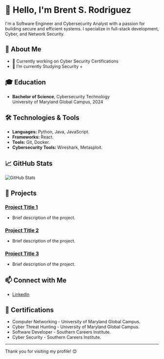 # 👋 Hello, I'm Brent S. Rodriguez

I'm a Software Engineer and Cybersecurity Analyst with a passion for building secure and efficient systems. I specialize in full-stack development, Cyber, and Network Security.


## 💼 About Me

- 🔭 Currently working on Cyber Security Certifications
- 🌱 I’m currently Studying Security +
<!-- - 👯 I’m looking to collaborate on [Type of Projects] -->
<!-- - 📫 How to reach me: [your.email@example.com] -->
<!-- - ⚡ Fun fact: [A fun or interesting fact about you] -->



## 🎓 Education

- **Bachelor of Science**, Cybersecurity Technology  
  University of Maryland Global Campus, 2024



## 🛠️ Technologies & Tools

- **Languages:** Python, Java, JavaScript.
- **Frameworks:** React.
- **Tools:** Git, Docker.
- **Cybersecurity Tools:** Wireshark, Metasploit.



## 📈 GitHub Stats

![GitHub Stats](https://github-readme-stats.vercel.app/api?username=brent-rodriguez&show_icons=true&theme=radical)



## 📂 Projects

### [Project Title 1](link-to-project)
- Brief description of the project.

### [Project Title 2](link-to-project)
- Brief description of the project.

### [Project Title 3](link-to-project)
- Brief description of the project.



## 📫 Connect with Me

- [LinkedIn](www.linkedin.com/in/brent-rodriguez)
<!-- - [Twitter](twitter-handle) -->
<!-- - [Personal Website/Blog](website) -->



## 📜 Certifications

- Computer Networking -  University of Maryland Global Campus.
- Cyber Threat Hunting -  University of Maryland Global Campus.
- Software Developer -  Southern Careers Institute.
- Cyber Security -  Southern Careers Institute.

---

Thank you for visiting my profile! 😊


<!---
Brent-Rodriguez/Brent-Rodriguez is a ✨ special ✨ repository because its `README.md` (this file) appears on your GitHub profile.
You can click the Preview link to take a look at your changes.
--->
